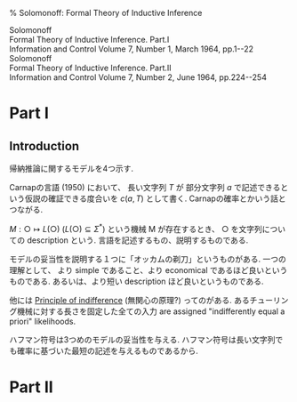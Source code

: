 % Solomonoff: Formal Theory of Inductive Inference

<section>
<div class="author">Solomonoff</div>
<div class="title">Formal Theory of Inductive Inference. Part.I</div>
<div class="public">Information and Control Volume 7, Number 1, March 1964, pp.1--22</div></section>
<section>
<div class="author">Solomonoff</div>
<div class="title">Formal Theory of Inductive Inference. Part.II</div>
<div class="public">Information and Control Volume 7, Number 2, June 1964, pp.224--254</div></section>

# Part I

## Introduction

帰納推論に関するモデルを4つ示す.

Carnapの言語 (1950) において、
長い文字列 $T$ が 部分文字列 $a$ で記述できるという仮説の確証できる度合いを $c(a, T)$ として書く.
Carnapの確率とかいう話とつながる.

$M: ○ \mapsto L(○)$ ($L(○) \subseteq \Sigma^*$) という機械 M が存在するとき、
$○$ を文字列についての
description という.
言語を記述するもの、説明するものである.

モデルの妥当性を説明する１つに「オッカムの剃刀」というものがある.
一つの理解として、
より simple であること、より economical であるほど良いというものである.
あるいは、より短い description ほど良いというものである.

他には
[Principle of indifference](https://en.wikipedia.org/wiki/Principle_of_indifference)
(無関心の原理?)
ってのがある.
あるチューリング機械に対する長さを固定した全ての入力
are assigned "indifferently equal a priori" likelihoods.

ハフマン符号は3つめのモデルの妥当性を与える.
ハフマン符号は長い文字列でも確率に基づいた最短の記述を与えるものであるから.

# Part II

